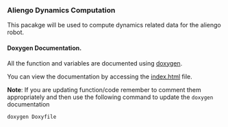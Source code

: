 ### Aliengo Dynamics Computation

This pacakge will be used to compute dynamics related data for the aliengo robot.

#### Doxygen Documentation.

All the function and variables are documented using [doxygen](https://www.doxygen.nl/manual/docblocks.html). 

You can view the documentation by accessing the [index.html](html/index.html) file.

**Note**: 
If you are updating function/code remember to comment them appropriately and then use the following command to update the `doxygen` documentation

```
doxygen Doxyfile
```
